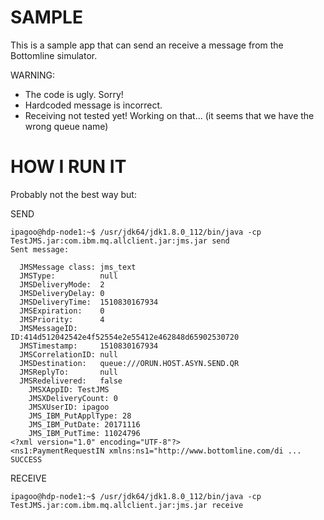 # SAMPLE

This is a sample app that can send an receive a message from the Bottomline simulator.

WARNING:
- The code is ugly. Sorry!
- Hardcoded message is incorrect.
- Receiving not tested yet! Working on that... (it seems that we have the wrong queue name)

# HOW I RUN IT
Probably not the best way but:

SEND
```
ipagoo@hdp-node1:~$ /usr/jdk64/jdk1.8.0_112/bin/java -cp TestJMS.jar:com.ibm.mq.allclient.jar:jms.jar send
Sent message:

  JMSMessage class: jms_text
  JMSType:          null
  JMSDeliveryMode:  2
  JMSDeliveryDelay: 0
  JMSDeliveryTime:  1510830167934
  JMSExpiration:    0
  JMSPriority:      4
  JMSMessageID:     ID:414d512042542e4f52554e2e55412e462848d65902530720
  JMSTimestamp:     1510830167934
  JMSCorrelationID: null
  JMSDestination:   queue:///ORUN.HOST.ASYN.SEND.QR
  JMSReplyTo:       null
  JMSRedelivered:   false
    JMSXAppID: TestJMS
    JMSXDeliveryCount: 0
    JMSXUserID: ipagoo
    JMS_IBM_PutApplType: 28
    JMS_IBM_PutDate: 20171116
    JMS_IBM_PutTime: 11024796
<?xml version="1.0" encoding="UTF-8"?>
<ns1:PaymentRequestIN xmlns:ns1="http://www.bottomline.com/di ...
SUCCESS
```

RECEIVE
```
ipagoo@hdp-node1:~$ /usr/jdk64/jdk1.8.0_112/bin/java -cp TestJMS.jar:com.ibm.mq.allclient.jar:jms.jar receive
```